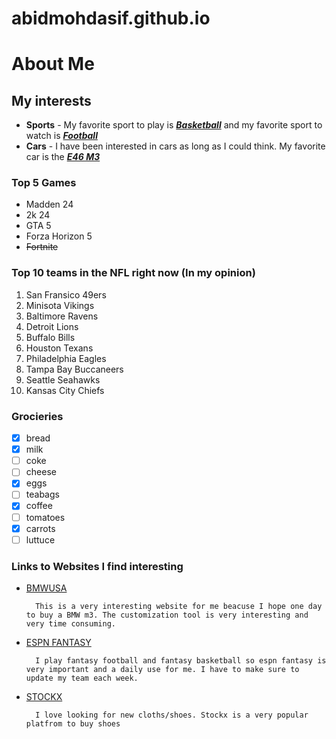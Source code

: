 # abidmohdasif.github.io
# About Me

## My interests
- **Sports** - My favorite sport to play is [***Basketball***](https://www.nba.com/) and my favorite sport to watch is [***Football***](https://www.nfl.com/)
- **Cars** - I have been interested in cars as long as I could think. My favorite car is the [***E46 M3***](https://www.bmw-m.com/en/topics/magazine-article-pool/bmw-m3-e46-portraet.html)

### Top 5 Games
- Madden 24
- 2k 24
- GTA 5
- Forza Horizon 5
- ~~Fortnite~~

### Top 10 teams in the NFL right now (In my opinion)
1. San Fransico 49ers
2. Minisota Vikings
3. Baltimore Ravens
4. Detroit Lions
5. Buffalo Bills
6. Houston Texans
7. Philadelphia Eagles
8. Tampa Bay Buccaneers
9. Seattle Seahawks
10. Kansas City Chiefs

### Grocieries
- [x] bread
- [x] milk
- [ ] coke
- [ ] cheese
- [x] eggs
- [ ] teabags
- [x] coffee
- [ ] tomatoes
- [x] carrots
- [ ] luttuce

### Links to Websites I find interesting
- [BMWUSA](https://www.bmwusa.com/?cid=GOOGLE_700000002949637_USBMW-24-016_ENG_FY24_FY_T1_BMW_NA_BMW_Brand+Core+Exact_CV_GOOG_S-BD_0_0_Brand+General&tier=tier1&maco=national&ch=paid_search&veh=NA&gclsrc=aw.ds&gad_source=1&gclid=EAIaIQobChMI-uC_mcztiAMVeCrUAR27gx5fEAAYASAAEgJl-_D_BwE&gclsrc=aw.ds)

        This is a very interesting website for me beacuse I hope one day to buy a BMW m3. The customization tool is very interesting and very time consuming.

- [ESPN FANTASY](https://www.espn.com/fantasy/)

        I play fantasy football and fantasy basketball so espn fantasy is very important and a daily use for me. I have to make sure to update my team each week.

- [STOCKX](https://stockx.com/?g_acctid=709-098-4271&g_adgroupid=41140295021&g_adid=611714324078&g_adtype=search&g_campaign=C3_BrandCore_Google_US_Brand_CPA_Search_Search_StockX_07-17-17_NA&g_campaignid=885270610&g_keyword=stockx&g_keywordid=kwd-314661080620&g_network=g&gclsrc=aw.ds&&utm_source=google&utm_medium=cpc&utm_campaign=c3_brandcore_google_us_brand_cpa_search_search_stockx_07_17_17_na&utm_campaignid=885270610&content=611714324078&keyword=stockx&gad_source=1&gclid=EAIaIQobChMIwaLC6sztiAMVFTnUAR0B3RyUEAAYASAAEgIu3PD_BwE)

        I love looking for new cloths/shoes. Stockx is a very popular platfrom to buy shoes
        